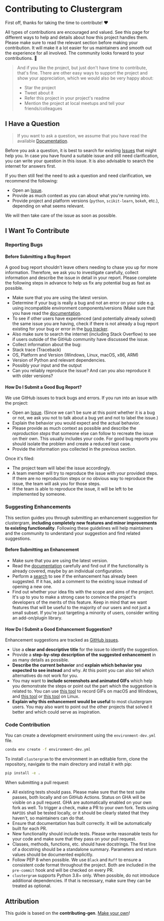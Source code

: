 
# Contributing to Clustergram

First off, thanks for taking the time to contribute! ❤️

All types of contributions are encouraged and valued. See this page for different ways
to help and details about how this project handles them. Please make sure to read the
relevant section before making your contribution. It will make it a lot easier for us
maintainers and smooth out the experience for all involved. The community looks forward
to your contributions. 🎉

> And if you like the project, but just don't have time to contribute, that's fine.
> There are other easy ways to support the project and show your appreciation, which we
> would also be very happy about:
>
> - Star the project
> - Tweet about it
> - Refer this project in your project's readme
> - Mention the project at local meetups and tell your friends/colleagues

## I Have a Question

> If you want to ask a question, we assume that you have read the available
> [Documentation](https://clustergram.readthedocs.io/).

Before you ask a question, it is best to search for existing
[Issues](https://github.com/martinfleis/clustergram/issues) that might help you. In case
you have found a suitable issue and still need clarification, you can write your
question in this issue. It is also advisable to search the internet for answers first.

If you then still feel the need to ask a question and need clarification, we recommend
the following:

- Open an [Issue](https://github.com/martinfleis/clustergram/issues/new).
- Provide as much context as you can about what you're running into.
- Provide project and platform versions (`python`, `scikit-learn`, `bokeh`, etc.),
  depending on what seems relevant.

We will then take care of the issue as soon as possible.

## I Want To Contribute

### Reporting Bugs

#### Before Submitting a Bug Report

A good bug report shouldn't leave others needing to chase you up for more information.
Therefore, we ask you to investigate carefully, collect information and describe the
issue in detail in your report. Please complete the following steps in advance to help
us fix any potential bug as fast as possible.

- Make sure that you are using the latest version.
- Determine if your bug is really a bug and not an error on your side e.g. using
  incompatible environment components/versions (Make sure that you have read the
  [documentation](https://clustergram.readthedocs.io/).
- To see if other users have experienced (and potentially already solved) the same issue
  you are having, check if there is not already a bug report existing for your bug or
  error in the [bug tracker](https://github.com/martinfleis/clustergram/issues).
- Also make sure to search the internet (including Stack Overflow) to see if users
  outside of the GitHub community have discussed the issue.
- Collect information about the bug:
- Stack trace (Traceback)
- OS, Platform and Version (Windows, Linux, macOS, x86, ARM)
- Version of Python and relevant dependencies.
- Possibly your input and the output
- Can you reliably reproduce the issue? And can you also reproduce it with older
  versions?

#### How Do I Submit a Good Bug Report?

We use GitHub issues to track bugs and errors. If you run into an issue with the
project:

- Open an [Issue](https://github.com/martinfleis/clustergram/issues/new). (Since we
  can't be sure at this point whether it is a bug or not, we ask you not to talk about a
  bug yet and not to label the issue.)
- Explain the behavior you would expect and the actual behavior.
- Please provide as much context as possible and describe the *reproduction steps* that
  someone else can follow to recreate the issue on their own. This usually includes your
  code. For good bug reports you should isolate the problem and create a reduced test
  case.
- Provide the information you collected in the previous section.

Once it's filed:

- The project team will label the issue accordingly.
- A team member will try to reproduce the issue with your provided steps. If there are
  no reproduction steps or no obvious way to reproduce the issue, the team will ask you
  for those steps.
- If the team is able to reproduce the issue, it will be left to be implemented by
  someone.

### Suggesting Enhancements

This section guides you through submitting an enhancement suggestion for clustergram,
**including completely new features and minor improvements to existing functionality**.
Following these guidelines will help maintainers and the community to understand your
suggestion and find related suggestions.

#### Before Submitting an Enhancement

- Make sure that you are using the latest version.
- Read the [documentation](https://clustergram.readthedocs.io/) carefully and find out
  if the functionality is already covered, maybe by an individual configuration.
- Perform a [search](https://github.com/martinfleis/clustergram/issues) to see if the
  enhancement has already been suggested. If it has, add a comment to the existing issue
  instead of opening a new one.
- Find out whether your idea fits with the scope and aims of the project. It's up to you
  to make a strong case to convince the project's developers of the merits of this
  feature. Keep in mind that we want features that will be useful to the majority of our
  users and not just a small subset. If you're just targeting a minority of users,
  consider writing an add-on/plugin library.

#### How Do I Submit a Good Enhancement Suggestion?

Enhancement suggestions are tracked as [GitHub
issues](https://github.com/martinfleis/clustergram/issues).

- Use a **clear and descriptive title** for the issue to identify the suggestion.
- Provide a **step-by-step description of the suggested enhancement** in as many details
  as possible.
- **Describe the current behavior** and **explain which behavior you expected to see
  instead** and why. At this point you can also tell which alternatives do not work for
  you.
- You may want to **include screenshots and animated GIFs** which help you demonstrate
  the steps or point out the part which the suggestion is related to. You can use [this
  tool](https://www.cockos.com/licecap/) to record GIFs on macOS and Windows, and [this
  tool](https://github.com/colinkeenan/silentcast) or [this
  tool](https://github.com/GNOME/byzanz) on Linux. <!-- this should only be included if
  the project has a GUI -->
- **Explain why this enhancement would be useful** to most clustergram users. You may
  also want to point out the other projects that solved it better and which could serve
  as inspiration.

### Code Contribution

You can create a development environment using the `environment-dev.yml` file.

```sh
conda env create -f environment-dev.yml
```

To install `clustergram` to the environment in an editable form, clone the repository,
navigate to the main directory and install it with pip:

```sh
pip install -e .
```

When submitting a pull request:

- All existing tests should pass. Please make sure that the test suite passes, both
  locally and on GitHub Actions. Status on GHA will be visible on a pull request. GHA
  are automatically enabled on your own fork as well. To trigger a check, make a PR to
  your own fork. Tests using ``RAPIDS`` shall be tested locally, or it should be clearly
  stated that they haven't, so maintainers can do that.
- Ensure that documentation has built correctly. It will be automatically built for each
  PR.
- New functionality should include tests. Please write reasonable tests for your code
  and make sure that they pass on your pull request.
- Classes, methods, functions, etc. should have docstrings. The first line of a
  docstring should be a standalone summary. Parameters and return values should be
  documented explicitly.
- Follow PEP 8 when possible. We use ``Black`` and ``Ruff`` to ensure a consistent code
  format throughout the project. Both are included in the ``pre-commit`` hook and will
  be checked on every PR.
- `clustergram` supports Python 3.8+ only. When possible, do not introduce additional
  dependencies. If that is necessary, make sure they can be treated as optional.

## Attribution

This guide is based on the **contributing-gen**. [Make your
own](https://github.com/bttger/contributing-gen)!
